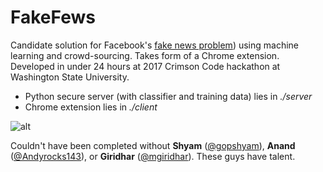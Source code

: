 # FakeFews
Candidate solution for Facebook's [fake news problem](http://www.newyorker.com/news/news-desk/solving-the-problem-of-fake-news)) using machine learning and crowd-sourcing. Takes form of a Chrome extension. Developed in under 24 hours at 2017 Crimson Code hackathon at Washington State University.

* Python secure server (with classifier and training data) lies in *./server*
* Chrome extension lies in *./client*

![alt](http://hackathon.eecs.wsu.edu/images/CrimsonCodeRedBackground.1d0e489f.png)

Couldn't have been completed without **Shyam** ([@gopshyam](https://github.com/gopshyam)), **Anand** ([@Andyrocks143](https://github.com/Andyrocks143)), or **Giridhar** ([@mgiridhar](https://github.com/mgiridhar)). These guys have talent.
